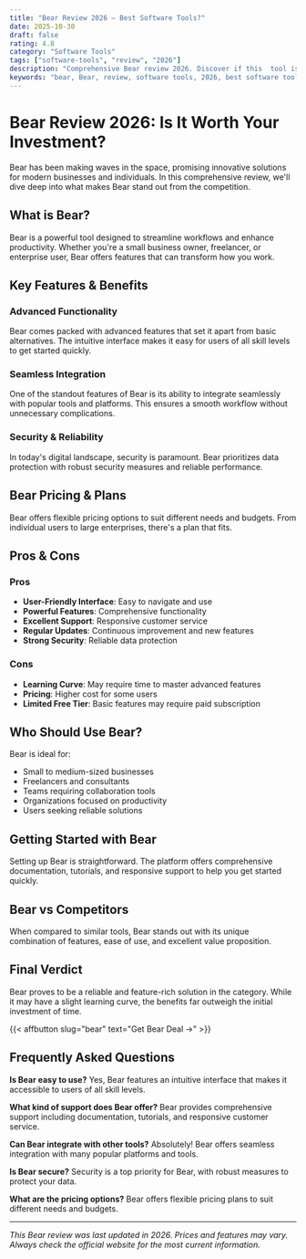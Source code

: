 ```yaml
---
title: "Bear Review 2026 – Best Software Tools?"
date: 2025-10-30
draft: false
rating: 4.8
category: "Software Tools"
tags: ["software-tools", "review", "2026"]
description: "Comprehensive Bear review 2026. Discover if this  tool is the best choice for your needs."
keywords: "bear, Bear, review, software tools, 2026, best software tools"
---
```


# Bear Review 2026: Is It Worth Your Investment?

Bear has been making waves in the  space, promising innovative solutions for modern businesses and individuals. In this comprehensive review, we'll dive deep into what makes Bear stand out from the competition.

## What is Bear?

Bear is a powerful  tool designed to streamline workflows and enhance productivity. Whether you're a small business owner, freelancer, or enterprise user, Bear offers features that can transform how you work.

## Key Features & Benefits

### Advanced Functionality
Bear comes packed with advanced features that set it apart from basic alternatives. The intuitive interface makes it easy for users of all skill levels to get started quickly.

### Seamless Integration
One of the standout features of Bear is its ability to integrate seamlessly with popular tools and platforms. This ensures a smooth workflow without unnecessary complications.

### Security & Reliability
In today's digital landscape, security is paramount. Bear prioritizes data protection with robust security measures and reliable performance.

## Bear Pricing & Plans

Bear offers flexible pricing options to suit different needs and budgets. From individual users to large enterprises, there's a plan that fits.

## Pros & Cons

### Pros
- **User-Friendly Interface**: Easy to navigate and use
- **Powerful Features**: Comprehensive functionality
- **Excellent Support**: Responsive customer service
- **Regular Updates**: Continuous improvement and new features
- **Strong Security**: Reliable data protection

### Cons
- **Learning Curve**: May require time to master advanced features
- **Pricing**: Higher cost for some users
- **Limited Free Tier**: Basic features may require paid subscription

## Who Should Use Bear?

Bear is ideal for:
- Small to medium-sized businesses
- Freelancers and consultants
- Teams requiring collaboration tools
- Organizations focused on productivity
- Users seeking reliable  solutions

## Getting Started with Bear

Setting up Bear is straightforward. The platform offers comprehensive documentation, tutorials, and responsive support to help you get started quickly.

## Bear vs Competitors

When compared to similar tools, Bear stands out with its unique combination of features, ease of use, and excellent value proposition.

## Final Verdict

Bear proves to be a reliable and feature-rich solution in the  category. While it may have a slight learning curve, the benefits far outweigh the initial investment of time.

{{< affbutton slug="bear" text="Get Bear Deal →" >}}

## Frequently Asked Questions

**Is Bear easy to use?**
Yes, Bear features an intuitive interface that makes it accessible to users of all skill levels.

**What kind of support does Bear offer?**
Bear provides comprehensive support including documentation, tutorials, and responsive customer service.

**Can Bear integrate with other tools?**
Absolutely! Bear offers seamless integration with many popular platforms and tools.

**Is Bear secure?**
Security is a top priority for Bear, with robust measures to protect your data.

**What are the pricing options?**
Bear offers flexible pricing plans to suit different needs and budgets.

---

*This Bear review was last updated in 2026. Prices and features may vary. Always check the official website for the most current information.*
